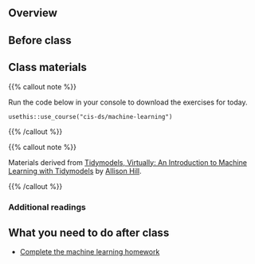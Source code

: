 ## Overview

## Before class

## Class materials

{{% callout note %}}

Run the code below in your console to download the exercises for today.

    usethis::use_course("cis-ds/machine-learning")

{{% /callout %}}

{{% callout note %}}

Materials derived from [Tidymodels, Virtually: An Introduction to
Machine Learning with Tidymodels](https://tmv.netlify.app/site/) by
[Allison Hill](https://alison.rbind.io/).

{{% /callout %}}

### Additional readings

## What you need to do after class

- [Complete the machine learning homework](/homework/machine-learning/)
